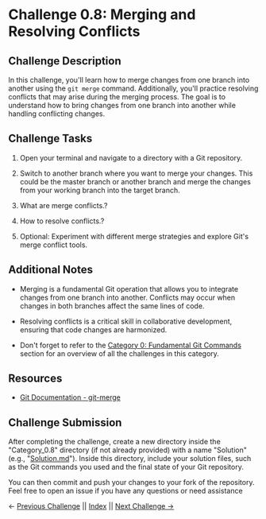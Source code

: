 # Challenge 0.8: Merging and Resolving Conflicts

## Challenge Description

In this challenge, you'll learn how to merge changes from one branch into another using the `git merge` command. Additionally, you'll practice resolving conflicts that may arise during the merging process. The goal is to understand how to bring changes from one branch into another while handling conflicting changes.

## Challenge Tasks

1. Open your terminal and navigate to a directory with a Git repository.

2. Switch to another branch where you want to merge your changes. This could be the master branch or another branch and merge the changes from your working branch into the target branch.

3. What are merge conflicts.?
4. How to resolve conflicts.?

5. Optional: Experiment with different merge strategies and explore Git's merge conflict tools.

## Additional Notes

- Merging is a fundamental Git operation that allows you to integrate changes from one branch into another. Conflicts may occur when changes in both branches affect the same lines of code.

- Resolving conflicts is a critical skill in collaborative development, ensuring that code changes are harmonized.

- Don't forget to refer to the [Category 0: Fundamental Git Commands](../about_0.md) section for an overview of all the challenges in this category.

## Resources

- [Git Documentation - git-merge](https://git-scm.com/docs/git-merge)

## Challenge Submission

After completing the challenge, create a new directory inside the "Category_0.8" directory (if not already provided) with a name "Solution" (e.g., "[Solution.md](./Solution.md)"). Inside this directory, include your solution files, such as the Git commands you used and the final state of your Git repository.

You can then commit and push your changes to your fork of the repository. Feel free to open an issue if you have any questions or need assistance

← [Previous Challenge](../Challenge_0.7/Challenge.md) || [Index](../../README.md) || [Next Challenge →](../Challenge_0.9/Challenge.md)
